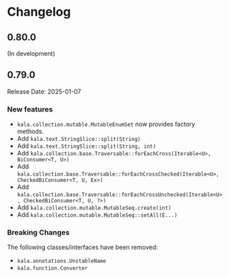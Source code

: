 # Changelog

## 0.80.0

(In development)

## 0.79.0

Release Date: 2025-01-07

### New features

* `kala.collection.mutable.MutableEnumSet` now provides factory methods.
* Add `kala.text.StringSlice::split(String)`
* Add `kala.text.StringSlice::split(String, int)`
* Add `kala.collection.base.Traversable::forEachCross(Iterable<U>, BiConsumer<T, U>)`
* Add `kala.collection.base.Traversable::forEachCrossChecked(Iterable<U>, CheckedBiConsumer<T, U, Ex>)`
* Add `kala.collection.base.Traversable::forEachCrossUnchecked(Iterable<U>, CheckedBiConsumer<T, U, ?>)`
* Add `kala.collection.mutable.MutableSeq.create(int)`
* Add `kala.collection.mutable.MutableSeq::setAll(E...)`

### Breaking Changes

The following classes/interfaces have been removed:

* `kala.annotations.UnstableName`
* `kala.function.Converter`
